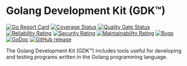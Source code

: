 # Golang Development Kit (GDK™)
 [![Go Report Card](https://goreportcard.com/badge/github.com/researchlab/gdk)](https://goreportcard.com/report/github.com/researchlab/gdk) [![Coverage Status](https://coveralls.io/repos/github/researchlab/gdk/badge.svg?branch=master)](https://coveralls.io/github/researchlab/gdk?branch=master) [![Quality Gate Status](https://sonarcloud.io/api/project_badges/measure?project=researchlab_gdk&metric=alert_status)](https://sonarcloud.io/dashboard?id=researchlab_gdk) [![Reliability Rating](https://sonarcloud.io/api/project_badges/measure?project=researchlab_gdk&metric=reliability_rating)](https://sonarcloud.io/dashboard?id=researchlab_gdk) [![Security Rating](https://sonarcloud.io/api/project_badges/measure?project=researchlab_gdk&metric=security_rating)](https://sonarcloud.io/dashboard?id=researchlab_gdk) [![Maintainability Rating](https://sonarcloud.io/api/project_badges/measure?project=researchlab_gdk&metric=sqale_rating)](https://sonarcloud.io/dashboard?id=researchlab_gdk)  [![Bugs](https://sonarcloud.io/api/project_badges/measure?project=researchlab_gdk&metric=bugs)](https://sonarcloud.io/dashboard?id=researchlab_gdk) [![GoDoc](https://img.shields.io/badge/godoc-reference-blue.svg)](http://godoc.org/github.com/researchlab/gdk) [![GitHub release](https://img.shields.io/github/release/researchlab/gdk.svg)](https://github.com/researchlab/gdk/releases)

The Golang Development Kit (GDK™) includes tools useful for developing and testing programs written in the Golang programming language.

